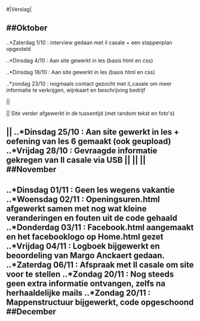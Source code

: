 

#|Verslag|




##**Oktober**
---
..*Zaterdag 1/10 : interview gedaan met il casale + een stappenplan opgesteld

..*Dinsdag 4/10 : Aan site gewerkt in les (basis html en css)

..*Dinsdag 18/10 :  Aan site gewerkt in les (basis html en css)

..*zondag   23/10 : nogmaals contact gezocht met il_casale om meer informatie te verkrijgen, wijnkaart en beschrijving bedrijf

||

||      Site verder afgewerkt in de tussentijd (met random tekst en foto's)

||
..*Dinsdag 25/10 :  Aan site gewerkt in les + oefening van les 6 gemaakt (ook geupload)
 ..*Vrijdag 28/10 : Gevraagde informatie gekregen van Il casale via USB
 ||
||
||
##**November**
---
..*Dinsdag 01/11 : Geen les wegens vakantie
..*Woensdag 02/11 : Openingsuren.html afgewerkt samen met nog wat kleine veranderingen en fouten uit de code gehaald
..*Donderdag 03/11 : Facebook.html aangemaakt en het facebooklogo op Home.html gezet
..*Vrijdag 04/11 : Logboek bijgewerkt en beoordeling van Margo Anckaert gedaan. 
..*Zaterdag 06/11 : Afspraak met Il casale om site voor te stellen
..*Zondag 20/11 : Nog steeds geen extra informatie ontvangen, zelfs na herhaaldelijke mails
..*Zondag 20/11 : Mappenstructuur bijgewerkt, code opgeschoond
##**December**
---
